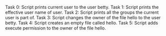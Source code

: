 Task 0: Script prints current user to the user betty.
Task 1: Script prints the effective user name of user.
Task 2: Script prints all the groups the current user is part of.
Task 3: Script changes the owner of the file hello to the user betty.
Task 4: Script creates an empty file called hello.
Task 5: Script adds execute permission to the owner of the file hello.

